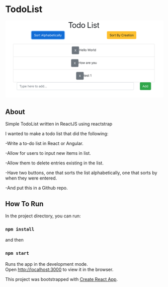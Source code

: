 
# TodoList

![](images/readme.png)

## About
Simple TodoList written in ReactJS using reactstrap

I wanted to make a todo list that did the following:

-Write a to-do list in React or Angular.

-Allow for users to input new items in list.

-Allow them to delete entries existing in the list.

-Have two buttons, one that sorts the list alphabetically, one that sorts by when they were entered.

-And put this in a Github repo.

## How To Run

In the project directory, you can run:

### `npm install`

and then 

### `npm start`

Runs the app in the development mode.<br />
Open [http://localhost:3000](http://localhost:3000) to view it in the browser.

This project was bootstrapped with [Create React App](https://github.com/facebook/create-react-app).

